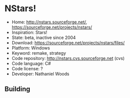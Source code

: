 # NStars!

- Home: http://nstars.sourceforge.net/, https://sourceforge.net/projects/nstars/
- Inspiration: Stars!
- State: beta, inactive since 2004
- Download: https://sourceforge.net/projects/nstars/files/
- Platform: Windows
- Keyword: remake, strategy
- Code repository: http://nstars.cvs.sourceforge.net (cvs)
- Code language: C#
- Code license: ?
- Developer: Nathaniel Woods

## Building
